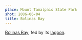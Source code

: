 ```yaml
---
place: Mount Tamalpais State Park
shot: 2006-06-04
title: Bolinas Bay
---
```


[Bolinas Bay](http://en.wikipedia.org/wiki/Bolinas_Bay), fed by its [lagoon](http://en.wikipedia.org/wiki/Bolinas_Lagoon).
